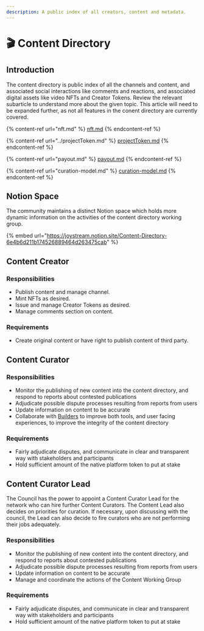 ```yaml
---
description: A public index of all creators, content and metadata.
---
```


# 🎬 Content Directory

## Introduction

The content directory is public index of all the channels and content, and associated social interactions like comments and reactions, and associated digital assets like video NFTs and Creator Tokens. Review the relevant subarticle to understand more about the given topic. This article will need to be expanded further, as not all features in the conent directory are currently covered.



{% content-ref url="nft.md" %}
[nft.md](nft.md)
{% endcontent-ref %}

{% content-ref url="../projectToken.md" %}
[projectToken.md](../projectToken.md)
{% endcontent-ref %}

{% content-ref url="payout.md" %}
[payout.md](payout.md)
{% endcontent-ref %}

{% content-ref url="curation-model.md" %}
[curation-model.md](curation-model.md)
{% endcontent-ref %}

## Notion Space&#x20;

The community maintains a distinct Notion space which holds more dynamic information on the activities of the content directory working group.

{% embed url="https://joystream.notion.site/Content-Directory-6e4b6d211b174526889464d263475cab" %}

## Content Creator

### Responsibilities

* Publish content and manage channel.
* Mint NFTs as desired.
* Issue and manage Creator Tokens as desired.
* Manage comments section on content.

### Requirements

* Create original content or have right to publish content of third party.

## Content Curator

### Responsibilities

* Monitor the publishing of new content into the content directory, and respond to reports about contested publications
* Adjudicate possible dispute processes resulting from reports from users
* Update information on content to be accurate
* Collaborate with [Builders](https://www.joystream.org/roles#builder) to improve both tools, and user facing experiences, to improve the integrity of the content directory

### Requirements

* Fairly adjudicate disputes, and communicate in clear and transparent way with stakeholders and participants
* Hold sufficient amount of the native platform token to put at stake

## Content Curator Lead

The Council has the power to appoint a Content Curator Lead for the network who can hire further Content Curators. The Content Lead also decides on priorities for curation. If necessary, upon discussing with the council, the Lead can also decide to fire curators who are not performing their jobs adequately.

### Responsibilities

* Monitor the publishing of new content into the content directory, and respond to reports about contested publications
* Adjudicate possible dispute processes resulting from reports from users
* Update information on content to be accurate
* Manage and coordinate the actions of the Content Working Group

### Requirements

* Fairly adjudicate disputes, and communicate in clear and transparent way with stakeholders and participants
* Hold sufficient amount of the native platform token to put at stake

##

